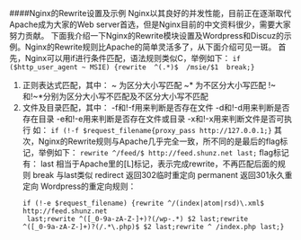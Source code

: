 ####Nginx的Rewrite设置及示例
Nginx以其良好的并发性能，目前正在逐渐取代Apache成为大家的Web server首选，但是Nginx目前的中文资料很少，需要大家努力贡献。
下面我介绍一下Nginx的Rewrite模块设置及Wordpress和Discuz的示例。Nginx的Rewrite规则比Apache的简单灵活多了，从下面介绍可见一斑。
首先，Nginx可以用if进行条件匹配，语法规则类似C，举例如下：
`if ($http_user_agent ~ MSIE) {rewrite  ^(.*)$  /msie/$1  break;}`
1. 正则表达式匹配，其中：
   ~  为区分大小写匹配 
   ~* 为不区分大小写匹配 
   !~和!~*分别为区分大小写不匹配及不区分大小写不匹配
2. 文件及目录匹配，其中：
   -f和!-f用来判断是否存在文件 
   -d和!-d用来判断是否存在目录 
   -e和!-e用来判断是否存在文件或目录 
   -x和!-x用来判断文件是否可执行
   如：
   `if (!-f $request_filename{proxy_pass http://127.0.0.1;}`
   其次，Nginx的Rewrite规则与Apache几乎完全一致，所不同的是最后的flag标记，举例如下：
   `rewrite ^/feed/$ http://feed.shunz.net last;`
   flag标记有：
   last 相当于Apache里的[L]标记，表示完成rewrite，不再匹配后面的规则 
   break 与last类似 
   redirect 返回302临时重定向 
   permanent 返回301永久重定向
   Wordpress的重定向规则：
   ```shell
   if (!-e $request_filename) {rewrite ^/(index|atom|rsd)\.xml$ http://feed.shunz.net
    last;rewrite ^([_0-9a-zA-Z-]+)?(/wp-.*) $2 last;rewrite 
   ^([_0-9a-zA-Z-]+)?(/.*\.php)$ $2 last;rewrite ^ /index.php last;}  
   ```